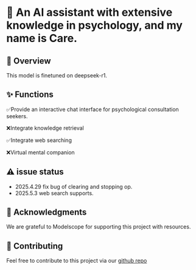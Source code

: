 # 🧠 An AI assistant with extensive knowledge in psychology, and my name is Care.

## 🚀 Overview
This model is finetuned on deepseek-r1.

## ✨ Functions
✅Provide an interactive chat interface for psychological consultation seekers.

❌Integrate knowledge retrieval 

✅Integrate web searching

❌Virtual mental companion 

## ⚠️ issue status
- 2025.4.29 fix bug of clearing and stopping op.
- 2025.5.3 web search supports.

## 🙏 Acknowledgments
We are grateful to Modelscope for supporting this project with resources.

## 🤝 Contributing
Feel free to contribute to this project via our [github repo](https://github.com/HaiyangPeng/careyou)